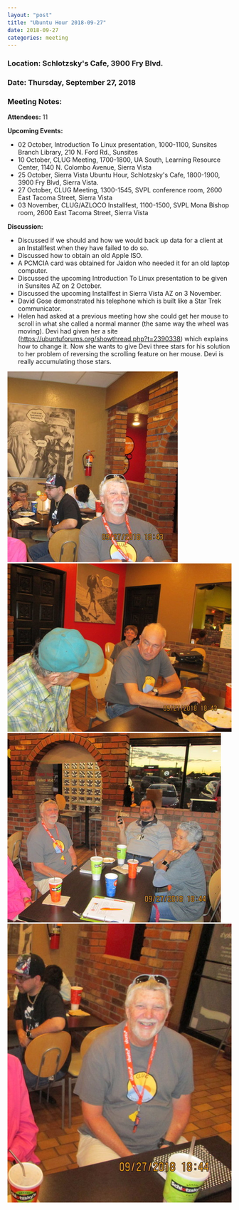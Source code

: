 ```yaml
---
layout: "post"
title: "Ubuntu Hour 2018-09-27"
date: 2018-09-27
categories: meeting
---
```


### Location: Schlotzsky's Cafe, 3900 Fry Blvd.

### Date: Thursday, September 27, 2018

### Meeting Notes:

**Attendees:** 11

**Upcoming Events:**

 * 02 October, Introduction To Linux presentation, 1000-1100, Sunsites Branch Library, 210 N. Ford Rd., Sunsites
 * 10 October, CLUG Meeting, 1700-1800, UA South, Learning Resource Center, 1140 N. Colombo Avenue, Sierra Vista
 * 25 October, Sierra Vista Ubuntu Hour, Schlotzsky's Cafe, 1800-1900, 3900 Fry Blvd, Sierra Vista.
 * 27 October, CLUG Meeting, 1300-1545, SVPL conference room, 2600 East Tacoma Street, Sierra Vista
 * 03 November, CLUG/AZLOCO Installfest, 1100-1500, SVPL Mona Bishop room, 2600 East Tacoma Street, Sierra Vista

**Discussion:**

 * Discussed if we should and how we would back up data for a client at an Installfest when they have failed to do so.
 * Discussed how to obtain an old Apple ISO.
 * A PCMCIA card was obtained for Jaidon who needed it for an old laptop computer.
 * Discussed the upcoming Introduction To Linux presentation to be given in Sunsites AZ on 2 October.
 * Discussed the upcoming Installfest in Sierra Vista AZ on 3 November.
 * David Gose demonstrated his telephone which is built like a Star Trek communicator.
 * Helen had asked at a previous meeting how she could get her mouse to scroll in what she called a normal manner (the same way the wheel was moving).  Devi had given her a site (https://ubuntuforums.org/showthread.php?t=2390338) which explains how to change it.  Now she wants to give Devi three stars for his solution to her problem of reversing the scrolling feature on her mouse. Devi is really accumulating those stars. 

![alt text](https://raw.githubusercontent.com/CochiseLinuxUsersGroup/CochiseLinuxUsersGroup.github.io/master/images/sv_ubuntuhour_2018-09-27_1.jpg)
![alt text](https://raw.githubusercontent.com/CochiseLinuxUsersGroup/CochiseLinuxUsersGroup.github.io/master/images/rsz_sv_ubuntuhour_2018-09-27_2.jpg)
![alt text](https://raw.githubusercontent.com/CochiseLinuxUsersGroup/CochiseLinuxUsersGroup.github.io/master/images/sv_ubuntuhour_2018-09-27_3.jpg)
![alt text](https://raw.githubusercontent.com/CochiseLinuxUsersGroup/CochiseLinuxUsersGroup.github.io/master/images/sv_ubuntuhour_2018-09-27_4.jpg)
